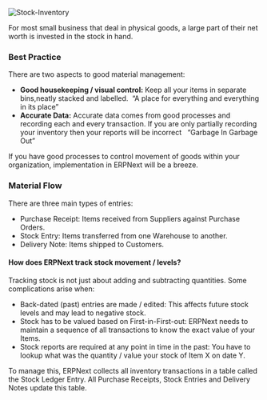 ![Stock-Inventory](http://erpnext.org/files/stock-inventory.png)

For most small business that deal in physical goods, a large part of their net
worth is invested in the stock in hand.

### Best Practice

There are two aspects to good material management:

  * **Good housekeeping / visual control:** Keep all your items in separate bins,neatly stacked and labelled.  “A place for everything and everything in its place” 
  * **Accurate Data:** Accurate data comes from good processes and recording each and every transaction. If you are only partially recording your inventory then your reports will be incorrect   “Garbage In Garbage Out”

If you have good processes to control movement of goods within your
organization, implementation in ERPNext will be a breeze.

### Material Flow

There are three main types of entries:

  * Purchase Receipt: Items received from Suppliers against Purchase Orders. 
  * Stock Entry: Items transferred from one Warehouse to another. 
  * Delivery Note: Items shipped to Customers.

#### How does ERPNext track stock movement / levels?

Tracking stock is not just about adding and subtracting quantities. Some
complications arise when:

  * Back-dated (past) entries are made / edited: This affects future stock levels and may lead to negative stock.
  * Stock has to be valued based on First-in-First-out: ERPNext needs to maintain a sequence of all transactions to know the exact value of your Items.
  * Stock reports are required at any point in time in the past: You have to lookup what was the quantity / value your stock of Item X on date Y.

To manage this, ERPNext collects all inventory transactions in a table called
the Stock Ledger Entry. All Purchase Receipts, Stock Entries and Delivery
Notes update this table.

